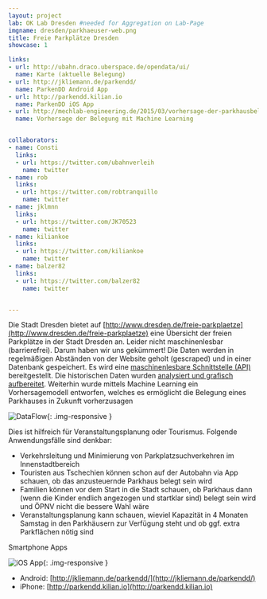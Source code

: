 ```yaml
---
layout: project
lab: OK Lab Dresden #needed for Aggregation on Lab-Page
imgname: dresden/parkhaeuser-web.png
title: Freie Parkplätze Dresden
showcase: 1

links:
- url: http://ubahn.draco.uberspace.de/opendata/ui/
  name: Karte (aktuelle Belegung)
- url: http://jkliemann.de/parkendd/
  name: ParkenDD Android App
- url: http://parkendd.kilian.io
  name: ParkenDD iOS App
- url: http://mechlab-engineering.de/2015/03/vorhersage-der-parkhausbelegung-mit-offenen-daten/
  name: Vorhersage der Belegung mit Machine Learning


collaborators:
- name: Consti
  links:
  - url: https://twitter.com/ubahnverleih
    name: twitter
- name: rob
  links:
  - url: https://twitter.com/robtranquillo
    name: twitter
- name: jklmnn
  links:
  - url: https://twitter.com/JK70523
    name: twitter
- name: kiliankoe
  links:
  - url: https://twitter.com/kiliankoe
    name: twitter
- name: balzer82
  links:
  - url: https://twitter.com/balzer82
    name: twitter


---
```


Die Stadt Dresden bietet auf [http://www.dresden.de/freie-parkplaetze](http://www.dresden.de/freie-parkplaetze) eine Übersicht der freien Parkplätze in der Stadt Dresden an. Leider nicht maschinenlesbar (barrierefrei). Darum haben wir uns gekümmert!
Die Daten werden in regelmäßigen Abständen von der Website geholt (gescraped) und in einer Datenbank gespeichert. Es wird eine [maschinenlesbare Schnittstelle (API)](http://ubahn.draco.uberspace.de/opendata/cached_api.php) bereitgestellt. Die historischen Daten wurden [analysiert und grafisch aufbereitet](http://mechlab-engineering.de/2015/03/vorhersage-der-parkhausbelegung-mit-offenen-daten/). Weiterhin wurde mittels Machine Learning ein Vorhersagemodell entworfen, welches es ermöglicht die Belegung eines Parkhauses in Zukunft vorherzusagen

![DataFlow](http://mechlab-engineering.de/wordpress/wp-content/uploads/2015/03/DataFlow.png){: .img-responsive }

Dies ist hilfreich für Veranstaltungsplanung oder Tourismus. Folgende Anwendungsfälle sind denkbar:

* Verkehrsleitung und Minimierung von Parkplatzsuchverkehren im Innenstadtbereich
* Touristen aus Tschechien können schon auf der Autobahn via App schauen, ob das anzusteuernde Parkhaus belegt sein wird
* Familien können vor dem Start in die Stadt schauen, ob Parkhaus dann (wenn die Kinder endlich angezogen und startklar sind) belegt sein wird und ÖPNV nicht die bessere Wahl wäre
* Veranstaltungsplanung kann schauen, wieviel Kapazität in 4 Monaten Samstag in den Parkhäusern zur Verfügung steht und ob ggf. extra Parkflächen nötig sind


Smartphone Apps

![iOS App](http://parkendd.kilian.io/images/screenshots.png){: .img-responsive }

* Android: [http://jkliemann.de/parkendd/](http://jkliemann.de/parkendd/)
* iPhone: [http://parkendd.kilian.io](http://parkendd.kilian.io)
